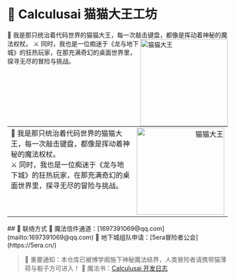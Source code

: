 # 🐾 Calculusai 猫猫大王工坊
👑 我是那只统治着代码世界的猫猫大王，每一次敲击键盘，都像是挥动着神秘的魔法权杖。 
<img src="https://images.hoshinoai.xin/icon/web.webp" alt="猫猫大王" align="right" width="200">
⚔️ 同时，我也是一位痴迷于《龙与地下城》的狂热玩家，在那充满奇幻的桌面世界里，探寻无尽的冒险与挑战。  
<table style="border: none; border-collapse: collapse;">
  <tr style="border: none;">
    <td style="border: none; vertical-align: top;">
      👑 我是那只统治着代码世界的猫猫大王，每一次敲击键盘，都像是挥动着神秘的魔法权杖。<br>
      ⚔️ 同时，我也是一位痴迷于《龙与地下城》的狂热玩家，在那充满奇幻的桌面世界里，探寻无尽的冒险与挑战。
    </td>
    <td style="border: none; text-align: right;">
      <img src="https://images.hoshinoai.xin/icon/web.webp" alt="猫猫大王" width="200">
    </td>
  </tr>
</table>
## 📮 联络方式
📧 魔法信件通道：[1697391069@qq.com](mailto:1697391069@qq.com)
🎲 地下城组队申请：[5era冒险者公会](https://5era.cn/)

> 🦉 重要通知：本仓库已被博学阁施下神秘魔法结界，人类冒险者请携带猫薄荷与骰子方可进入！
> 📜 魔法书：[Calculusai 开发日志](https://github.com/Calculusai/NewH.AiWeb)    

<!--
**Calculusai/Calculusai** is a ✨ _special_ ✨ repository because its `README.md` (this file) appears on your GitHub profile.

Here are some ideas to get you started:

- 🔭 I’m currently working on ...
- 🌱 I’m currently learning ...
- 👯 I’m looking to collaborate on ...
- 🤔 I’m looking for help with ...
- 💬 Ask me about ...
- 📫 How to reach me: ...
- 😄 Pronouns: ...
- ⚡ Fun fact: ...
-->
